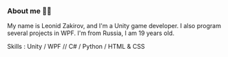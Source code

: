 ### About me 👨‍💻

My name is Leonid Zakirov, and I'm a Unity game developer.
I also program several projects in WPF.
I'm from Russia, I am 19 years old.

Skills : Unity / WPF // C# / Python / HTML & CSS
